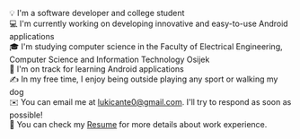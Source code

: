 💡 I'm a software developer and college student<br />
💻  I'm currently working on developing innovative and easy-to-use Android applications  <br />
🎓 I'm studying computer science in the Faculty of Electrical Engineering, Computer Science and Information Technology Osijek<br />
🌱  I'm on track for learning Android applications<br />
✍️  In my free time, I enjoy being outside playing any sport or walking my dog<br />
✉️  You can email me at lukicante0@gmail.com. I'll try to respond as soon as possible!<br />
📄  You can check my [Resume](https://drive.google.com/file/d/1hpbVHGJub7VADJ1M9rxf1u8IY9im8_-O/view?fbclid=IwAR0u-6IgGxy7sPF6c1Sjyxiep7x6H9QoFSz12Ra6Cm0pENhvQeCR0ikChwI) for more details about work experience.
